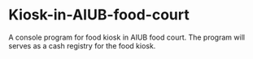 # Kiosk-in-AIUB-food-court
A console program for food kiosk in AIUB food court. The program will serves as a cash registry for the food kiosk.
